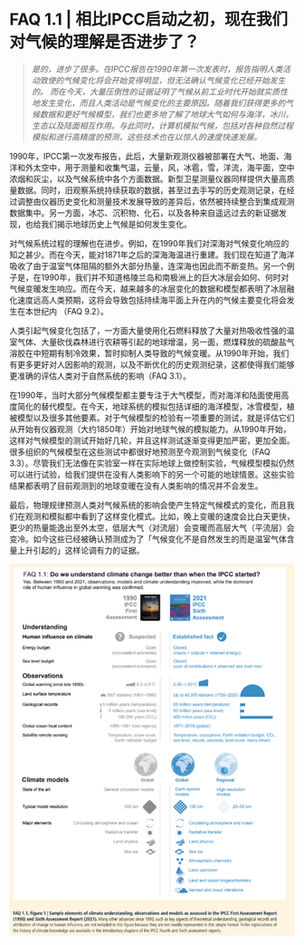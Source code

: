 # FAQ 1.1 | 相比IPCC启动之初，现在我们对气候的理解是否进步了？
> *是的，进步了很多。在IPCC报告在1990年第一次发表时，报告指明人类活动致使的气候变化将会开始变得明显，但无法确认气候变化已经开始发生的。 而在今天，大量压倒性的证据证明了气候从前工业时代开始就实质性地发生变化，而且人类活动是气候变化的主要原因。随着我们获得更多的气候数据和更好气候模型，我们也更多地了解了地球大气如何与海洋，冰川，生态以及陆面相互作用。与此同时，计算机模拟气候，包括对各种自然过程模拟和进行高精度的预测，这些技术也在以惊人的速度快速发展。*

1990年，IPCC第一次发布报告，此后，大量新观测仪器被部署在大气、地面、海洋和外太空中，用于测量和收集气温，云量，风，冰雹，雪，洋流，海平面，空中浓烟和灰尘，以及气候系统中各个方面数据。新型卫星测量仪器同样提供大量高质量数据。同时，旧观察系统持续获取的数据，甚至过去手写的历史观测记录，在经过调整由仪器历史变化和测量技术发展导致的差异后，依然被持续整合到集成观测数据集中。另一方面，冰芯、沉积物、化石，以及各种来自遥远过去的新证据发现，也给我们揭示地球历史上气候是如何发生变化。

对气候系统过程的理解也在进步。例如，在1990年我们对深海对气候变化响应的知之甚少。而在今天，能对1871年之后的深海海温进行重建。我们现在知道了海洋吸收了由于温室气体阻隔的额外大部分热量，连深海也因此而不断变热。另一个例子是，在1990年，我们并不知道格陵兰岛和南极洲上的巨大冰层会如何、何时对气候变暖发生响应。而在今天，越来越多的冰层变化的数据和模型都表明了冰层融化速度远高人类预期，这将会导致包括持续海平面上升在内的气候主要变化将会发生在本世纪内 （FAQ 9.2）。

人类引起气候变化包括了，一方面大量使用化石燃料释放了大量对热吸收性强的温室气体、大量砍伐森林进行农耕等引起的地球增温，另一面，燃煤释放的硫酸盐气溶胶在中短期有制冷效果，暂时抑制人类导致的气候变暖。从1990年开始，我们有更多更好对人因影响的观测，以及不断优化的历史观测纪录，这都使得我们能够更准确的评估人类对于自然系统的影响（FAQ 3.1）。

在1990年，当时大部分气候模型都主要专注于大气模型，而对海洋和陆面使用高度简化的替代模型。在今天，地球系统的模拟包括详细的海洋模型，冰雪模型，植被模型以及很多其他要素。对于气候模型的检验有一项重要的测试，就是评估它们从开始有仪器观测（大约1850年）开始对地球气候的模拟能力。从1990年开始，这样对气候模型的测试开始好几轮，并且这样测试逐渐变得更加严密，更加全面。很多组织的气候模型在这些测试中都很好地预测至今观测到气候变化（FAQ 3.3）。尽管我们无法像在实验室一样在实际地球上做控制实验，气候模型模拟仍然可以进行试验，给我们提供在没有人类影响下的另一个可能的地球情景。这些实验结果都表明了目前观测到的地球变暖在没有人类影响的情况并不会发生。

最后，物理规律预测人类对气候系统的影响会使产生特定气候模式的变化，而且我们在观测和模拟都中看到了这样变化模式。比如，晚上变暖的速度会比白天更快，更少的热量能逸出至外太空，低层大气（对流层）会变暖而高层大气（平流层）会变冷。如今这些已经被确认预测成为了「气候变化不是自然发生的而是温室气体含量上升引起的」这样论调有力的证据。

![](https://github.com/blizhan/climabc/blob/master/static/ipcc/wg-1/FAQ1-1.png)


